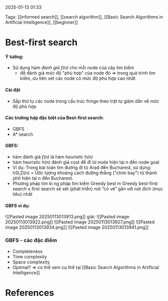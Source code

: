2025-01-13 01:33


Tags: [[informed search]], [[search algorithm]], [[Basic Search Algorithms in Artificial Intelligence]], [[beginner]]

# Best-first search
#### Ý tưởng: 
- Sử dụng hàm *đánh giá f(n)* cho mỗi node của cây tìm kiếm
	- để đánh giá mức độ "phù hợp" của node đó
	=> trong quá trình tìm kiếm, ưu tiên xét các node có mức độ phù hợp cao nhất
#### Cài đặt
- Sắp thứ tự các node trong cấu trúc fringe theo trật tự giảm dần về mức độ phù hợp
#### Các trường hợp đặc biệt của Best-first search:
- GBFS
- A* search
#### GBFS:
- hàm đánh giá *f(n)* là hàm *heuristic h(n)*
- hàm heuristic *h(n)* đánh giá cost để đi từ node hiện tại *n* đến node goal
- Ví dụ: Trong bài toán tìm đường đi từ Arad đến Bucharest, sử dụng: hSLD(n) = Ước lượng khoảng cách đường thẳng ("chim bay") từ thành phố hiện tại n đến Bucharest.
- Phương pháp tìm ki ng pháp tìm kiếm Greedy best m Greedy best-first search s first search sẽ xét (phát triển) nút “có vẻ” gần với nút đích (mục tiêu) nhất
#### GBFS ví dụ:
![[Pasted image 20250113013913.png]]
giải:
![[Pasted image 20250113013922.png]]
![[Pasted image 20250113013927.png]]
![[Pasted image 20250113013934.png]]
![[Pasted image 20250113013941.png]]

### GBFS - các đặc điểm
 - Completeness
 - Time complexity
 - Space complexity
 - Optimal?
 => có thể xem cụ thể tại [[Basic Search Algorithms in Artificial Intelligence]]
# References
